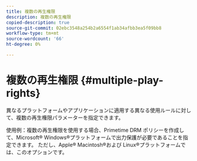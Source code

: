```yaml
---
title: 複数の再生権限
description: 複数の再生権限
copied-description: true
source-git-commit: 02ebc3548a254b2a6554f1ab34afbb3ea5f09bb8
workflow-type: tm+mt
source-wordcount: '66'
ht-degree: 0%

---
```


# 複数の再生権限 {#multiple-play-rights}

異なるプラットフォームやアプリケーションに適用する異なる使用ルールに対して、複数の再生権限パラメーターを指定できます。

使用例：複数の再生権限を使用する場合、Primetime DRM ポリシーを作成して、Microsoft® Windows®プラットフォームで出力保護が必要であることを指定できます。 ただし、Apple® Macintosh®および Linux®プラットフォームでは、このオプションです。
